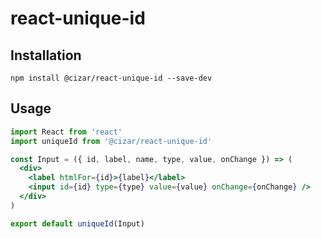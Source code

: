 # react-unique-id

## Installation

```
npm install @cizar/react-unique-id --save-dev
```

## Usage

```jsx
import React from 'react'
import uniqueId from '@cizar/react-unique-id'

const Input = ({ id, label, name, type, value, onChange }) => (
  <div>
    <label htmlFor={id}>{label}</label>
    <input id={id} type={type} value={value} onChange={onChange} />
  </div>
)

export default uniqueId(Input)
```
